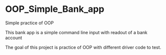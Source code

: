 # OOP_Simple_Bank_app
Simple practice of OOP 

This bank app is a simple command line input with readout of a bank account

The goal of this project is practice of OOP with different driver code to test.
